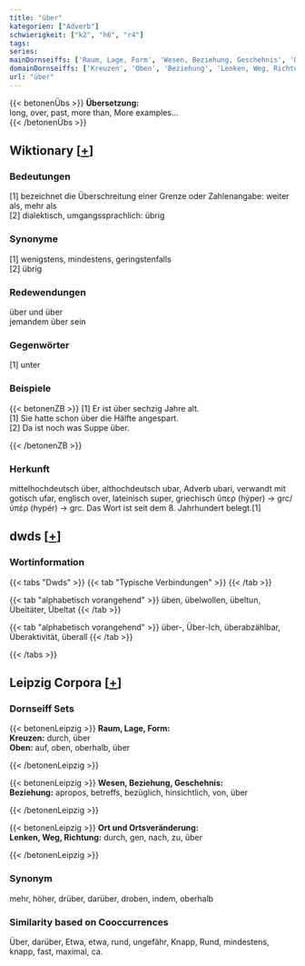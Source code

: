 ```yaml
---
title: "über"
kategorien: ["Adverb"]
schwierigkeit: ["k2", "h6", "r4"]
tags:
series:
mainDornseiffs: ['Raum, Lage, Form', 'Wesen, Beziehung, Geschehnis', 'Ort und Ortsveränderung']
domainDornseiffs: ['Kreuzen', 'Oben', 'Beziehung', 'Lenken, Weg, Richtung']
url: "über"
---
```


{{< betonenÜbs >}}
**Übersetzung:**  
long, over, past, more than, More examples...  
{{< /betonenÜbs >}}

## Wiktionary [[+](https://de.wiktionary.org/wiki/über)]

### Bedeutungen
[1] bezeichnet die Überschreitung einer Grenze oder Zahlenangabe: weiter als, mehr als  
[2] dialektisch, umgangssprachlich: übrig  

### Synonyme
[1] wenigstens, mindestens, geringstenfalls  
[2] übrig  

### Redewendungen
über und über  
jemandem über sein  

### Gegenwörter
[1] unter  

### Beispiele
{{< betonenZB >}}
[1] Er ist über sechzig Jahre alt.  
[1] Sie hatte schon über die Hälfte angespart.  
[2] Da ist noch was Suppe über.  

{{< /betonenZB >}}
### Herkunft
mittelhochdeutsch über, althochdeutsch ubar, Adverb ubari, verwandt mit gotisch ufar, englisch over, lateinisch super, griechisch ὕπερ (hýper) → grc/ὑπέρ (hypér) → grc. Das Wort ist seit dem 8. Jahrhundert belegt.[1]  



## dwds [[+](https://www.dwds.de/wb/über)]

### Wortinformation
{{< tabs "Dwds" >}}
{{< tab "Typische Verbindungen" >}}
{{< /tab >}}

{{< tab "alphabetisch vorangehend" >}}
üben, übelwollen, übeltun, Übeltäter, Übeltat
{{< /tab >}}

{{< tab "alphabetisch vorangehend" >}}
über-, Über-Ich, überabzählbar, Überaktivität, überall
{{< /tab >}}

{{< /tabs >}}

## Leipzig Corpora [[+](https://corpora.uni-leipzig.de/en/res?word=über&corpusId=deu_newscrawl-public_2018)]

### Dornseiff Sets
{{< betonenLeipzig >}}
**Raum, Lage, Form:**  
**Kreuzen:** durch, über  
**Oben:** auf, oben, oberhalb, über  

{{< /betonenLeipzig >}}


{{< betonenLeipzig >}}
**Wesen, Beziehung, Geschehnis:**  
**Beziehung:** apropos, betreffs, bezüglich, hinsichtlich, von, über  

{{< /betonenLeipzig >}}


{{< betonenLeipzig >}}
**Ort und Ortsveränderung:**  
**Lenken, Weg, Richtung:** durch, gen, nach, zu, über  

{{< /betonenLeipzig >}}

### Synonym
mehr, höher, drüber, darüber, droben, indem, oberhalb


### Similarity based on Cooccurrences
Über, darüber, Etwa, etwa, rund, ungefähr, Knapp, Rund, mindestens, knapp, fast, maximal, ca.


